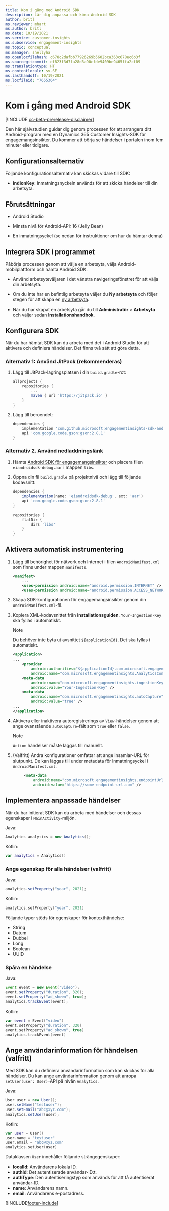 ```yaml
---
title: Kom i gång med Android SDK
description: Lär dig anpassa och köra Android SDK
author: britl
ms.reviewer: mhart
ms.author: britl
ms.date: 10/19/2021
ms.service: customer-insights
ms.subservice: engagement-insights
ms.topic: conceptual
ms.manager: shellyha
ms.openlocfilehash: c678c2dafbb77926269b5602bca363c678ec6b3f
ms.sourcegitcommit: ef823f3d7fa28d3a90cfde9409be9465ffa2cf09
ms.translationtype: HT
ms.contentlocale: sv-SE
ms.lasthandoff: 10/19/2021
ms.locfileid: "7655364"
---
```

# <a name="get-started-with-the-android-sdk"></a>Kom i gång med Android SDK

[!INCLUDE [cc-beta-prerelease-disclaimer](includes/cc-beta-prerelease-disclaimer.md)]

Den här självstudien guidar dig genom processen för att arrangera ditt Android-program med en Dynamics 365 Customer Insights-SDK för engagemangsinsikter. Du kommer att börja se händelser i portalen inom fem minuter eller tidigare.

## <a name="configuration-options"></a>Konfigurationsalternativ
Följande konfigurationsalternativ kan skickas vidare till SDK:

- **indionKey**: Inmatningsnyckeln används för att skicka händelser till din arbetsyta.

## <a name="prerequisites"></a>Förutsättningar

- Android Studio

- Minsta nivå för Android-API: 16 (Jelly Bean)

- En inmatningsyckel (se nedan för instruktioner om hur du hämtar denna)

## <a name="integrate-the-sdk-into-your-application"></a>Integrera SDK i programmet
Påbörja processen genom att välja en arbetsyta, välja Android-mobilplattform och hämta Android SDK.

- Använd arbetsyteväljaren i det vänstra navigeringsfönstret för att välja din arbetsyta.

- Om du inte har en befintlig arbetsyta väljer du **Ny arbetsyta** och följer stegen för att skapa en [ny arbetsyta](create-workspace.md).

- När du har skapat en arbetsyta går du till **Administratör** > **Arbetsyta** och väljer sedan **Installationshandbok**.

## <a name="configure-the-sdk"></a>Konfigurera SDK

När du har hämtat SDK kan du arbeta med det i Android Studio för att aktivera och definiera händelser. Det finns två sätt att göra detta.
### <a name="option-1-use-jitpack-recommended"></a>Alternativ 1: Använd JitPack (rekommenderas)
1. Lägg till JitPack-lagringsplatsen i din `build.gradle`-rot:
    ```gradle
    allprojects {
        repositories {
            ...
            maven { url 'https://jitpack.io' }
        }
    }
    ```

1. Lägg till beroendet:
    ```gradle
    dependencies {
        implementation 'com.github.microsoft:engagementinsights-sdk-android:v1.0.0'
        api 'com.google.code.gson:gson:2.8.1'
    }
    ```

### <a name="option-2-use-download-link"></a>Alternativ 2. Använd nedladdningslänk
1. Hämta [Android SDK för engagemangsinsikter](https://download.pi.dynamics.com/sdk/EI-SDKs/ei-android-sdk.zip) och placera filen `eiandroidsdk-debug.aar` i mappen `libs`.

1. Öppna din fil `build.gradle` på projektnivå och lägg till följande kodavsnitt:
    ```gradle
    dependencies {
        implementation(name: 'eiandroidsdk-debug', ext: 'aar')
        api 'com.google.code.gson:gson:2.8.1'
    }

    repositories {
        flatDir {
            dirs 'libs'
        }
    }
    ```

## <a name="enable-auto-instrumentation"></a>Aktivera automatisk instrumentering

1. Lägg till behörighet för nätverk och Internet i filen `AndroidManifest.xml` som finns under mappen `manifests`.
    ```xml
    <manifest>
        ...
        <uses-permission android:name="android.permission.INTERNET" />
        <uses-permission android:name="android.permission.ACCESS_NETWORK_STATE" />
    ```

1. Skapa SDK-konfigurationen för engagemangsinsikter genom din `AndroidManifest.xml`-fil.

1. Kopiera XML-kodavsnittet från **installationsguiden**. `Your-Ingestion-Key` ska fyllas i automatiskt.

   > [!NOTE]
   > Du behöver inte byta ut avsnittet `${applicationId}`. Det ska fyllas i automatiskt.


   ```xml
   <application>
   ...
       <provider
           android:authorities="${applicationId}.com.microsoft.engagementinsights.AnalyticsContentProvider"
           android:name="com.microsoft.engagementinsights.AnalyticsContentProvider" />
       <meta-data
           android:name="com.microsoft.engagementinsights.ingestionKey"
           android:value="Your-Ingestion-Key" />
       <meta-data
           android:name="com.microsoft.engagementinsights.autoCapture"
           android:value="true" />
   ...
   </application>
   ```

1. Aktivera eller inaktivera autoregistrerings av `View`-händelser genom att ange ovanstående `autoCapture`-fält som `true` eller `false`. 

   >[!NOTE]
   >`Action` händelser måste läggas till manuellt.

1. (Valfritt) Andra konfigurationer omfattar att ange insamlar-URL för slutpunkt. De kan läggas till under metadata för Inmatningsyckel i `AndroidManifest.xml`.

   ```xml
        <meta-data
            android:name="com.microsoft.engagementinsights.endpointUrl"
            android:value="https://some-endpoint-url.com" />
   ```

## <a name="implement-custom-events"></a>Implementera anpassade händelser

När du har initierat SDK kan du arbeta med händelser och dessas egenskaper i `MainActivity`-miljön.


Java:
```java
Analytics analytics = new Analytics();
```

Kotlin:
```kotlin
var analytics = Analytics()
```

### <a name="set-property-for-all-events-optional"></a>Ange egenskap för alla händelser (valfritt)

Java:
```java
analytics.setProperty("year", 2021);
```

Kotlin:
```kotlin
analytics.setProperty("year", 2021)
```

Följande typer stöds för egenskaper för kontexthändelse:
- String
- Datum
- Dubbel
- Long
- Boolean
- UUID

### <a name="track-an-event"></a>Spåra en händelse

Java:
```java
Event event = new Event("video");
event.setProperty("duration", 320);
event.setProperty("ad_shown", true);
analytics.trackEvent(event);
```

Kotlin:
```kotlin
var event = Event("video")
event.setProperty("duration", 320)
event.setProperty("ad_shown", true)
analytics.trackEvent(event)
```

## <a name="set-user-details-for-your-event-optional"></a>Ange användarinformation för händelsen (valfritt)

Med SDK kan du definiera användarinformation som kan skickas för alla händelser. Du kan ange användarinformation genom att anropa `setUser(user: User)`-API på nivån `Analytics`.

Java:
```java
User user = new User();
user.setName("testuser");
user.setEmail("abc@xyz.com");
analytics.setUser(user);
```

Kotlin:
```kotlin
var user = User()
user.name = "testuser"
user.email = "abc@xyz.com"
analytics.setUser(user)
```

Dataklassen `User` innehåller följande strängegenskaper:

- **localId**: Användarens lokala ID.
- **authId**: Det autentiserade användar-ID:t.
- **authType**: Den autentiseringstyp som används för att få autentiserat användar-ID.
- **name**: Användarens namn.
- **email**: Användarens e-postadress.

[!INCLUDE[footer-include](../includes/footer-banner.md)]
